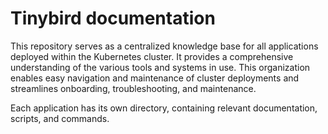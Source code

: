 # Tinybird documentation

This repository serves as a centralized knowledge base for all applications deployed within the Kubernetes cluster. It provides a comprehensive understanding of the various tools and systems in use. This organization enables easy navigation and maintenance of cluster deployments and streamlines onboarding, troubleshooting, and maintenance.

Each application has its own directory, containing relevant documentation, scripts, and commands.
